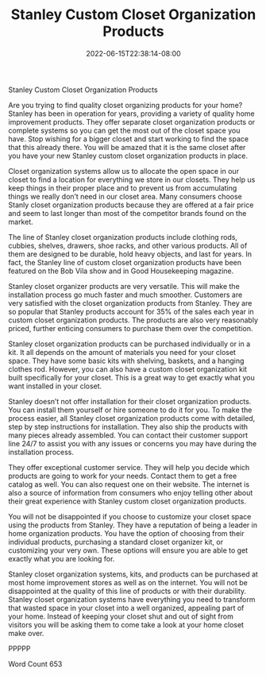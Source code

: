 ﻿---
title: "Stanley Custom Closet Organization Products"
date: 2022-06-15T22:38:14-08:00
description: "Closet Organizers txt Tips for Web Success"
featured_image: "/images/Closet Organizers txt.jpg"
tags: ["Closet Organizers txt"]
---

Stanley Custom Closet Organization Products

Are you trying to find quality closet organizing products for your home? Stanley has been in operation for years, providing a variety of quality home improvement products. They offer separate closet organization products or complete systems so you can get the most out of the closet space you have. Stop wishing for a bigger closet and start working to find the space that this already there. You will be amazed that it is the same closet after you have your new Stanley custom closet organization products in place. 

Closet organization systems allow us to allocate the open space in our closet to find a location for everything we store in our closets. They help us keep things in their proper place and to prevent us from accumulating things we really don’t need in our closet area. Many consumers choose Stanly closet organization products because they are offered at a fair price and seem to last longer than most of the competitor brands found on the market. 

The line of Stanley closet organization products include clothing rods, cubbies, shelves, drawers, shoe racks, and other various products. All of them are designed to be durable, hold heavy objects, and last for years. In fact, the Stanley line of custom closet organization products have been featured on the Bob Vila show and in Good Housekeeping magazine. 

Stanley closet organizer products are very versatile. This will make the installation process go much faster and much smoother. Customers are very satisfied with the closet organization products from Stanley. They are so popular that Stanley products account for 35% of the sales each year in custom closet organization products. The products are also very reasonably priced, further enticing consumers to purchase them over the competition. 

Stanley closet organization products can be purchased individually or in a kit. It all depends on the amount of materials you need for your closet space. They have some basic kits with shelving, baskets, and a hanging clothes rod. However, you can also have a custom closet organization kit built specifically for your closet. This is a great way to get exactly what you want installed in your closet. 

Stanley doesn’t not offer installation for their closet organization products. You can install them yourself or hire someone to do it for you. To make the process easier, all Stanley closet organization products come with detailed, step by step instructions for installation. They also ship the products with many pieces already assembled. You can contact their customer support line 24/7 to assist you with any issues or concerns you may have during the installation process. 

They offer exceptional customer service. They will help you decide which products are going to work for your needs. Contact them to get a free catalog as well. You can also request one on their website. The internet is also a source of information from consumers who enjoy telling other about their great experience with Stanley custom closet organization products. 

You will not be disappointed if you choose to customize your closet space using the products from Stanley. They have a reputation of being a leader in home organization products. You have the option of choosing from their individual products, purchasing a standard closet organizer kit, or customizing your very own. These options will ensure you are able to get exactly what you are looking for. 

Stanley closet organization systems, kits, and products can be purchased at most home improvement stores as well as on the internet. You will not be disappointed at the quality of this line of products or with their durability. Stanley closet organization systems have everything you need to transform that wasted space in your closet into a well organized, appealing part of your home. Instead of keeping your closet shut and out of sight from visitors you will be asking them to come take a look at your home closet make over. 

PPPPP

Word Count 653

